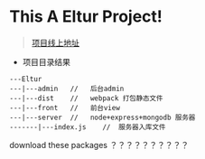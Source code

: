 This A Eltur Project!
=========
>[项目线上地址](http://www.eltur.cn)  

 * 项目目录结果
 ```
 ---Eltur
 ---|---admin   //   后台admin
 ---|---dist    //   webpack 打包静态文件
 ---|---front   //   前台view
 ---|---server  //   node+express+mongodb 服务器
 -------|---index.js    //  服务器入库文件
 ```
download these packages ？？？？？？？？？？
